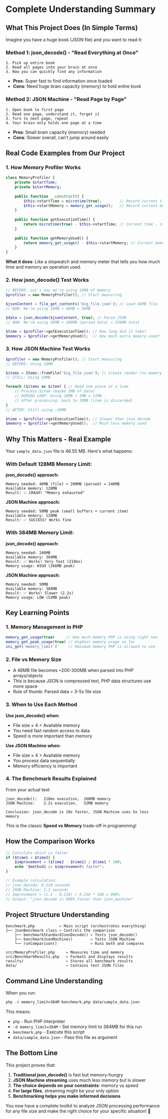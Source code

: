 # Complete Understanding Summary

## What This Project Does (In Simple Terms)

Imagine you have a huge book (JSON file) and you want to read it:

### Method 1: json_decode() - "Read Everything at Once"
```
1. Pick up entire book
2. Read all pages into your brain at once
3. Now you can quickly find any information
```
- **Pros**: Super fast to find information once loaded
- **Cons**: Need huge brain capacity (memory) to hold entire book

### Method 2: JSON Machine - "Read Page by Page"
```
1. Open book to first page
2. Read one page, understand it, forget it
3. Turn to next page, repeat
4. Your brain only holds one page at a time
```
- **Pros**: Small brain capacity (memory) needed
- **Cons**: Slower overall, can't jump around easily

## Real Code Examples from Our Project

### 1. How Memory Profiler Works
```php
class MemoryProfiler {
    private $startTime;
    private $startMemory;
    
    public function __construct() {
        $this->startTime = microtime(true);        // Record current time
        $this->startMemory = memory_get_usage();   // Record current memory
    }
    
    public function getExecutionTime() {
        return microtime(true) - $this->startTime; // Current time - start time
    }
    
    public function getMemoryUsed() {
        return memory_get_usage() - $this->startMemory; // Current memory - start memory
    }
}
```
**What it does**: Like a stopwatch and memory meter that tells you how much time and memory an operation used.

### 2. How json_decode() Test Works
```php
// BEFORE: Let's say we're using 10MB of memory
$profiler = new MemoryProfiler(); // Start measuring

$jsonContent = file_get_contents('big_file.json'); // Load 46MB file
// NOW: We're using 10MB + 46MB = 56MB

$data = json_decode($jsonContent, true); // Parse JSON
// NOW: We're using 56MB + 200MB (parsed data) = 256MB total

$time = $profiler->getExecutionTime(); // How long did it take?
$memory = $profiler->getMemoryUsed();  // How much extra memory used?
```

### 3. How JSON Machine Test Works
```php
$profiler = new MemoryProfiler(); // Start measuring
// BEFORE: Using 10MB

$items = Items::fromFile('big_file.json'); // Create reader (no memory used yet)
// STILL: Using 10MB

foreach ($items as $item) { // Read one piece at a time
    // Process $item (maybe 1MB of data)
    // DURING LOOP: Using 10MB + 1MB = 11MB
    // After processing: back to 10MB (item is discarded)
}
// AFTER: Still using ~10MB

$time = $profiler->getExecutionTime(); // Slower than json_decode
$memory = $profiler->getMemoryUsed();  // Much less memory used
```

## Why This Matters - Real Example

Your `sample_data.json` file is 46.55 MB. Here's what happens:

### With Default 128MB Memory Limit:

**json_decode() approach:**
```
Memory needed: 46MB (file) + 200MB (parsed) = 246MB
Available memory: 128MB
Result: 💥 CRASH! "Memory exhausted"
```

**JSON Machine approach:**
```
Memory needed: 50MB peak (small buffers + current item)
Available memory: 128MB
Result: ✅ SUCCESS! Works fine
```

### With 384MB Memory Limit:

**json_decode() approach:**
```
Memory needed: 246MB
Available memory: 384MB
Result: ✅ Works! Very fast (218ms)
Memory usage: HIGH (266MB peak)
```

**JSON Machine approach:**
```
Memory needed: 50MB
Available memory: 384MB  
Result: ✅ Works! Slower (2.2s)
Memory usage: LOW (52MB peak)
```

## Key Learning Points

### 1. Memory Management in PHP
```php
memory_get_usage(true)     // How much memory PHP is using right now
memory_get_peak_usage(true) // Highest memory usage so far
ini_get('memory_limit')     // Maximum memory PHP is allowed to use
```

### 2. File vs Memory Size
- A 46MB file becomes ~200-300MB when parsed into PHP arrays/objects
- This is because JSON is compressed text, PHP data structures use more space
- Rule of thumb: Parsed data = 3-5x file size

### 3. When to Use Each Method

**Use json_decode() when:**
- File size × 4 < Available memory
- You need fast random access to data
- Speed is more important than memory

**Use JSON Machine when:**
- File size × 4 > Available memory
- You process data sequentially
- Memory efficiency is important

### 4. The Benchmark Results Explained

From your actual test:
```
json_decode():   218ms execution,  266MB memory
JSON Machine:    2.2s execution,   52MB memory

Conclusion: json_decode is 10x faster, JSON Machine uses 5x less memory
```

This is the classic **Speed vs Memory** trade-off in programming!

## How the Comparison Works

```php
// Calculate which is faster
if ($time1 < $time2) {
    $improvement = ($time2 - $time1) / $time1 * 100;
    echo "$method1 is $improvement% faster";
}

// Example calculation:
// json_decode: 0.218 seconds
// JSON Machine: 2.2 seconds
// Improvement = (2.2 - 0.218) / 0.218 * 100 = 908%
// Output: "json_decode is 908% faster than json_machine"
```

## Project Structure Understanding

```
benchmark.php           ← Main script (orchestrates everything)
├── JsonBenchmark class ← Controls the comparison
    ├── benchmarkStandardJsonDecode() ← Tests json_decode()
    ├── benchmarkJsonMachine()        ← Tests JSON Machine
    └── runComparison()               ← Runs both and compares

src/MemoryProfiler.php     ← Measures time and memory
src/BenchmarkResults.php   ← Formats and displays results
results/                   ← Stores all benchmark results
data/                      ← Contains test JSON files
```

## Command Line Understanding

When you run:
```bash
php -d memory_limit=384M benchmark.php data/sample_data.json
```

This means:
- `php` - Run PHP interpreter
- `-d memory_limit=384M` - Set memory limit to 384MB for this run
- `benchmark.php` - Execute this script
- `data/sample_data.json` - Pass this file as argument

## The Bottom Line

This project proves that:
1. **Traditional json_decode()** is fast but memory-hungry
2. **JSON Machine streaming** uses much less memory but is slower
3. **The choice depends on your constraints**: memory vs speed
4. **For large files**, streaming might be your only option
5. **Benchmarking helps you make informed decisions**

You now have a complete toolkit to analyze JSON processing performance for any file size and make the right choice for your specific situation! 🎯

